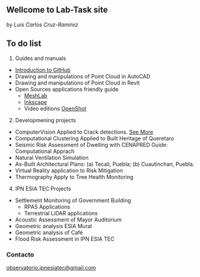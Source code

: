 ## Wellcome to Lab-Task site

by _Luis Carlos Cruz-Ramírez_

## To do list

1. Guides and manuals
- [Introduction to GitHub](https://luisram87.github.io/lab-tasks/details/github)
- Drawing and manipulations of Point Cloud in AutoCAD
- Drawing and manipulations of Point Cloud in Revit
- Open Sources applications friendly guide
  - [MeshLab](https://www.meshlab.net) 
  - [Inkscape](https://inkscape.org)
  - Video editions [OpenShot](https://www.openshot.org)

2. Developmening projects
- ComputerVision Applied to Crack detections. [See More](https://luisram87.github.io/lab-tasks/details/CVCrack)
- Computational Clustering Applied to Built Heritage of Queretaro
- Seismic Risk Assessment of Dwelling with CENAPRED Guide: Computational Apprach
- Natural Ventilation Simulation
- As-Built Architectural Plans: (a) Tecali, Puebla; (b) Cuautinchan, Puebla.
- Virtual Reality application to Risk Mitigation
- Thermography Apply to Tree Health Monitoring
4. IPN ESIA TEC Projects 
- Settlement Monitoring of Government Building
  - RPAS Applications
  - Terrestrial LiDAR applications
- Acoustic Assessment of Mayor Auditorium
- Geometric analysis ESIA Mural
- Geometric analysis of Café
- Flood Risk Assessment in IPN ESIA TEC


### Contacto
[observatorio.ipnesiatec@gmail.com](mailto:observatorio.ipnesiatec@gmail.com)
